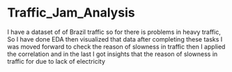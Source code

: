 # Traffic_Jam_Analysis
I have a dataset of of Brazil traffic so for there is problems in heavy traffic, So I have done EDA then visualized that data after completing these tasks I was moved forward to check the reason of slowness in traffic then I applied the correlation and in the last I got insights that the reason of slowness in traffic for due to lack of electricity 
